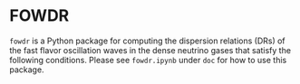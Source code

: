 # FOWDR

`fowdr` is a Python package for computing the dispersion relations (DRs) of the fast flavor oscillation waves in the dense neutrino gases that satisfy the following conditions. Please see `fowdr.ipynb` under `doc` for how to use this package.
